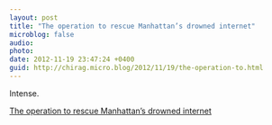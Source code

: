 ```yaml
---
layout: post
title: "The operation to rescue Manhattan’s drowned internet"
microblog: false
audio: 
photo: 
date: 2012-11-19 23:47:24 +0400
guid: http://chirag.micro.blog/2012/11/19/the-operation-to.html
---
```

<p>Intense.</p>
<p><a href="http://www.theverge.com/2012/11/17/3655442/restoring-verizon-service-manhattan-hurricane-sandy" target="_blank">The operation to rescue Manhattan’s drowned internet</a></p>
